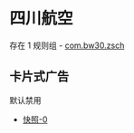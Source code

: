 # 四川航空

存在 1 规则组 - [com.bw30.zsch](/src/apps/com.bw30.zsch.ts)

## 卡片式广告

默认禁用

- [快照-0](https://i.gkd.li/import/13068699)
